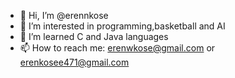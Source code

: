 - 👋 Hi, I’m @erennkose
- 👀 I’m interested in programming,basketball and AI
- 🌱 I’m learned C and Java languages 
- 📫 How to reach me: erenwkose@gmail.com or erenkosee471@gmail.com
